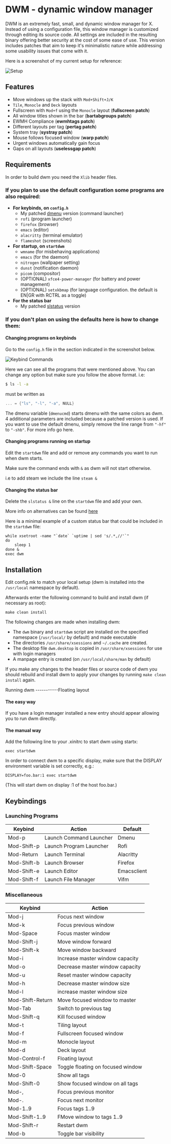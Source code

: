DWM - dynamic window manager
============================
DWM is an extremely fast, small, and dynamic window manager for X. Instead of using a configuration file, this window manager is customized through editing its source code. All settings are included in the resulting binary offering better security at the cost of some ease of use. This version includes patches that aim to keep it's minimalistic nature while addressing some usability issues that come with it.

Here is a screenshot of my current setup for reference:

![Setup](./preview.png "Setup")

Features
------------

* Move windows up the stack with `Mod+Shift+J/K`
* `Tile`, `Monocle` and `Deck` layouts
* Fullscreen with `Mod+f` using the `Monocle` layout (**fullscreen patch**)
* All window titles shown in the bar (**bartabgroups patch**)
* EWMH Compliance (**ewmhtags patch**)
* Different layouts per tag (**pertag patch**)
* System tray (**systray patch**)
* Mouse follows focused window (**warp patch**)
* Urgent windows automatically gain focus
* Gaps on all layouts (**uselessgap patch**)

Requirements
------------
In order to build dwm you need the `Xlib` header files.

### If you plan to use the default configuration some programs are also required:
* **For keybinds, on `config.h`**
  * My patched [dmenu](https://github.com/dimspith/dmenu) version (command launcher)
  * `rofi` (program launcher)
  * `firefox` (browser)
  * `emacs` (editor)
  * `alacritty` (terminal emulator)
  * `flameshot` (screenshots) 
* **For startup, on `startdwm`**
  * `wmname` (for misbehaving applications)
  * `emacs` (for the daemon)
  * `nitrogen` (wallpaper setting)
  * `dunst` (notification daemon)
  * `picom` (compositor)
  * (OPTIONAL) `xfce4-power-manager` (for battery and power management)
  * (OPTIONAL) `setxkbmap` (for language configuration. the default is EN|GR with RCTRL as a toggle)
* **For the status bar**
  * My patched [slstatus](https://github.com/dimspith/slstatus) version 

### If you don't plan on using the defaults here is how to change them:
#### **Changing programs on keybinds**

Go to the `config.h` file in the section indicated in the screenshot below.

![Keybind Commands](./keybind_commands.png "Keybind Commands")

Here we can see all the programs that were mentioned above. You can change any option but make sure you follow the above format. i.e:
``` bash
$ ls -l -a
```
must be written as
``` c
... = {"ls", "-l", "-a", NULL}
```

The dmenu variable (`dmenucmd`) starts dmenu with the same colors as dwm. 4 additional parameters are included because a patched version is used. If you want to use the default dmenu, simply remove the line range from `"-hf"` to `"-shb"`. For more info go here.

#### **Changing programs running on startup**
Edit the `startdwm` file and add or remove any commands you want to run when dwm starts.

Make sure the command ends with `&` as dwm will not start otherwise.

i.e to add steam we include the line `steam &`

#### **Changing the status bar**

Delete the `slstatus &` line on the `startdwm` file and add your own.

More info on alternatives can be found [here](https://dwm.suckless.org/status_monitor/)

Here is a minimal example of a custom status bar that could be included in the `startdwm` file:

    while xsetroot -name "`date` `uptime | sed 's/.*,//'`"
    do
    	sleep 1
    done &
    exec dwm

Installation
------------
Edit config.mk to match your local setup (dwm is installed into
the `/usr/local` namespace by default).

Afterwards enter the following command to build and install dwm (if
necessary as root):

    make clean install

The following changes are made when installing dwm:
* The `dwm` binary and `startdwm` script are installed on the specified namespace (`/usr/local/` by default) and made executable
* The directories `/usr/share/xsessions` and `~/.cache` are created.
* The desktop file `dwm.desktop` is copied in `/usr/share/xsessions` for use with login managers
* A manpage entry is created (on `/usr/local/share/man` by default)

If you make any changes to the header files or source code of dwm you should rebuild and install dwm to apply your changes by running `make clean install` again.

Running dwm
-----------Floating layout
#### The easy way

If you have a login manager installed a new entry should appear allowing you to run dwm directly.

#### The manual way

Add the following line to your .xinitrc to start dwm using startx:

    exec startdwm

In order to connect dwm to a specific display, make sure that
the DISPLAY environment variable is set correctly, e.g.:

    DISPLAY=foo.bar:1 exec startdwm

(This will start dwm on display :1 of the host foo.bar.)


Keybindings
-----------

### Launching Programs

|Keybind      |Action                   |Default      |  
|-------------|-------------------------|-------------|
| Mod-p       | Launch Command Launcher | Dmenu       |
| Mod-Shift-p | Launch Program Launcher | Rofi        |
| Mod-Return  | Launch Terminal         | Alacritty   |
| Mod-Shift-b | Launch Browser          | Firefox     |
| Mod-Shift-e | Launch Editor           | Emacsclient |
| Mod-Shift-f | Launch File Manager     | Vifm        |

### Miscellaneous

|Keybind            |Action                             |
|-------------------|-----------------------------------|
| Mod-j             | Focus next window                 |
| Mod-k             | Focus previous window             |
| Mod-Space         | Focus master window               |
| Mod-Shift-j       | Move window forward               |
| Mod-Shift-k       | Move window backward              |
| Mod-i             | Increase master window capacity   |
| Mod-o             | Decrease master window capacity   |
| Mod-u             | Reset master window capacity      |
| Mod-h             | Decrease master window size       |
| Mod-l             | increase master window size       |
| Mod-Shift-Return  | Move focused window to master     |
| Mod-Tab           | Switch to previous tag            |
| Mod-Shift-q       | Kill focused window               |
| Mod-t             | Tiling layout                     |
| Mod-f             | Fullscreen focused window         |
| Mod-m             | Monocle layout                    |
| Mod-d             | Deck layout                       |
| Mod-Control-f     | Floating layout                   |
| Mod-Shift-Space   | Toggle floating on focused window |
| Mod-0             | Show all tags                     |
| Mod-Shift-0       | Show focused window on all tags   |
| Mod-,             | Focus previous monitor            |
| Mod-.             | Focus next monitor                |
| Mod-1..9          | Focus tags 1..9                   |
| Mod-Shift-1..9    | FMove window to tags 1..9         |
| Mod-Shift-r       | Restart dwm                       |
| Mod-b             | Toggle bar visibility             |
